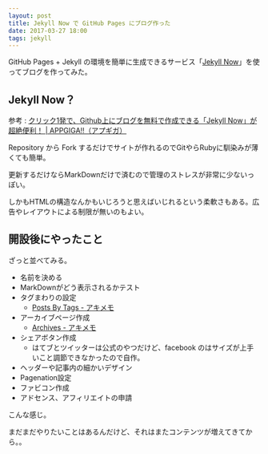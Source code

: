 ```yaml
---
layout: post
title: Jekyll Now で GitHub Pages にブログ作った
date: 2017-03-27 18:00
tags: jekyll
---
```


GitHub Pages + Jekyll の環境を簡単に生成できるサービス「<a href="http://www.jekyllnow.com/" target="_blank">Jekyll Now</a>」を使ってブログを作ってみた。

## Jekyll Now？

参考 : <a href="http://plus.appgiga.jp/masatolan/2015/01/13/55047/" target="_blank">クリック1発で、Github上にブログを無料で作成できる「Jekyll Now」が超絶便利！ | APPGIGA!!（アプギガ）</a>

Repository から Fork するだけでサイトが作れるのでGitやらRubyに馴染みが薄くても簡単。

更新するだけならMarkDownだけで済むので管理のストレスが非常に少ないっぽい。

しかもHTMLの構造なんかもいじろうと思えばいじれるという柔軟さもある。広告やレイアウトによる制限が無いのもよい。

## 開設後にやったこと

ざっと並べてみる。

* 名前を決める
* MarkDownがどう表示されるかテスト
* タグまわりの設定
  * <a href="https://akio6o6.github.io/blog/tags" target="_blank">Posts By Tags - アキメモ</a>
* アーカイブページ作成
    * <a href="https://akio6o6.github.io/blog/archives" target="_blank">Archives - アキメモ</a>
* シェアボタン作成
    * はてブとツイッターは公式のやつだけど、facebook のはサイズが上手いこと調節できなかったので自作。
* ヘッダーや記事内の細かいデザイン
* Pagenation設定
* ファビコン作成
* アドセンス、アフィリエイトの申請

こんな感じ。

まだまだやりたいことはあるんだけど、それはまたコンテンツが増えてきてから。。
